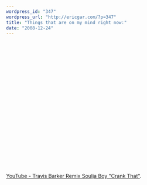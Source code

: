 ```yaml
---
wordpress_id: "347"
wordpress_url: "http://ericgar.com/?p=347"
title: "Things that are on my mind right now:"
date: "2008-12-24"
---
```


<object width="425" height="344"><param name="movie" value="http://www.youtube.com/v/RKQgDY0pZ68&amp;hl=en&amp;fs=1"></param><param name="allowFullScreen" value="true"></param><param name="allowscriptaccess" value="always"></param><embed src="http://www.youtube.com/v/RKQgDY0pZ68&amp;hl=en&amp;fs=1" type="application/x-shockwave-flash" allowscriptaccess="always" allowfullscreen="true" width="425" height="344"></embed></object>

<p><a href='http://www.youtube.com/watch?v=RKQgDY0pZ68'>YouTube - Travis Barker Remix Soulja Boy "Crank That"</a>.</p>

